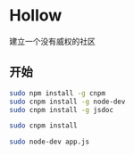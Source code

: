 Hollow
======

建立一个没有威权的社区

## 开始

``` bash
sudo npm install -g cnpm
sudo cnpm install -g node-dev
sudo cnpm install -g jsdoc

sudo cnpm install

sudo node-dev app.js
```
